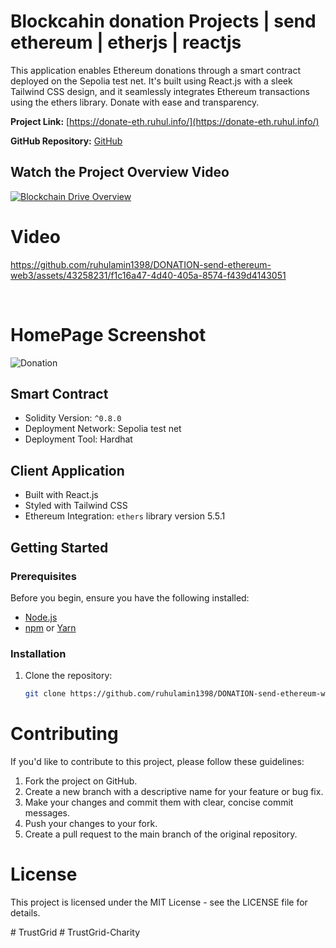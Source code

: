 # Blockcahin donation Projects | send ethereum | etherjs | reactjs


This application enables Ethereum donations through a smart contract deployed on the Sepolia test net. It's built using React.js with a sleek Tailwind CSS design, and it seamlessly integrates Ethereum transactions using the ethers library. Donate with ease and transparency.



 **Project Link:** [https://donate-eth.ruhul.info/](https://donate-eth.ruhul.info/)

 


**GitHub Repository:** [GitHub](https://github.com/ruhulamin1398/DONATION-send-ethereum-web3)


## Watch the Project Overview Video


[![Blockchain Drive Overview](https://i9.ytimg.com/vi_webp/HMnTJ3aHRcw/mq2.webp?sqp=CJSvp7MG-oaymwEmCMACELQB8quKqQMa8AEB-AH-CYAC0AWKAgwIABABGD0gUChyMA8=&rs=AOn4CLA8MZG_d6qvQ8Fnor4M1fzP5XY_0g)](https://youtu.be/HMnTJ3aHRcw)


 


# Video

https://github.com/ruhulamin1398/DONATION-send-ethereum-web3/assets/43258231/f1c16a47-4d40-405a-8574-f439d4143051

<br> 
 

# HomePage Screenshot


![Donation](./screenshot/homepage.png)


## Smart Contract

- Solidity Version: `^0.8.0`
- Deployment Network: Sepolia test net
- Deployment Tool: Hardhat

## Client Application

- Built with React.js
- Styled with Tailwind CSS
- Ethereum Integration: `ethers` library version 5.5.1
 

## Getting Started

### Prerequisites

Before you begin, ensure you have the following installed:

- [Node.js](https://nodejs.org/)
- [npm](https://www.npmjs.com/) or [Yarn](https://yarnpkg.com/)

### Installation

1. Clone the repository:

   ```bash
   git clone https://github.com/ruhulamin1398/DONATION-send-ethereum-web3.git

# Contributing

If you'd like to contribute to this project, please follow these guidelines:

1. Fork the project on GitHub.
1. Create a new branch with a descriptive name for your feature or bug fix.
1. Make your changes and commit them with clear, concise commit messages.
1. Push your changes to your fork.
1. Create a pull request to the main branch of the original repository.


# License

This project is licensed under the MIT License - see the LICENSE file for details.


#   T r u s t G r i d  
 #   T r u s t G r i d - C h a r i t y  
 